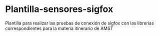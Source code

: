 # Plantilla-sensores-sigfox
Plantilla para realizar las pruebas de conexión de sigfox con las librerías correspondientes para la materia itinerario de AMST

